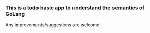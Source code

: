 ### This is a todo basic app to understand the semantics of GoLang
Any improvements/suggestions are welcome!

